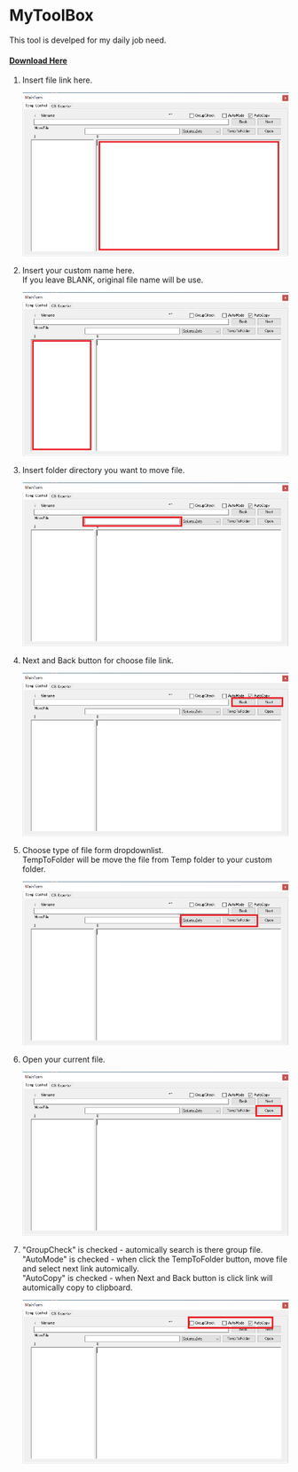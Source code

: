 # MyToolBox

This tool is develped for my daily job need.

#### [Download Here](https://github.com/Monojue/MyToolBox/raw/main/PDFtoText/bin/MyToolBox.zip)

1.  Insert file link here.

    ![01](images/01.png)

2.  Insert your custom name here.<br />
    If you leave BLANK, original file name will be use.


    ![01](images/02.png)
    
3.  Insert folder directory you want to move file.

    ![01](images/03.png)

4.  Next and Back button for choose file link.

    ![01](images/04.png)

5.  Choose type of file form dropdownlist.<br />
    TempToFolder will be move the file from Temp folder to your custom folder.
    
    ![01](images/05.png)

6.  Open your current file.

    ![01](images/06.png)

7.  "GroupCheck" is checked - automically search is there group file.<br />
    "AutoMode" is checked - when click the TempToFolder button, move file and select next link automically.<br />
    "AutoCopy" is checked - when Next and Back button is click link will automically copy to clipboard.<br />

    ![01](images/07.png)
